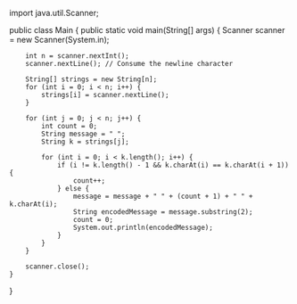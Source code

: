 import java.util.Scanner;

public class Main {
    public static void main(String[] args) {
        Scanner scanner = new Scanner(System.in);
        
        int n = scanner.nextInt();
        scanner.nextLine(); // Consume the newline character
        
        String[] strings = new String[n];
        for (int i = 0; i < n; i++) {
            strings[i] = scanner.nextLine();
        }
        
        for (int j = 0; j < n; j++) {
            int count = 0;
            String message = " ";
            String k = strings[j];

            for (int i = 0; i < k.length(); i++) {
                if (i != k.length() - 1 && k.charAt(i) == k.charAt(i + 1)) {
                    count++;
                } else {
                    message = message + " " + (count + 1) + " " + k.charAt(i);
                    String encodedMessage = message.substring(2);
                    count = 0;
                    System.out.println(encodedMessage);
                }
            }
        }
        
        scanner.close();
    }
}
